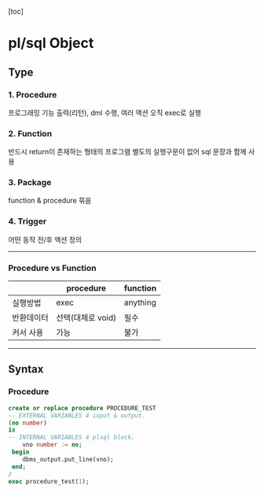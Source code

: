 [toc]

# pl/sql Object

## Type

### 1. Procedure

프로그래밍 기능
출력(리턴), dml 수행, 여러 액션
오직 exec로 실행

### 2. Function

반드시 return이 존재하는 형태의 프로그램
별도의 실행구문이 없어 sql 문장과 함께 사용

### 3. Package

function & procedure 묶음

### 4. Trigger

어떤 동작 전/후 액션 정의

---

### Procedure vs Function

|            | procedure         | function |
| ---------- | ----------------- | -------- |
| 실행방법   | exec              | anything |
| 반환데이터 | 선택(대체로 void) | 필수     |
| 커서 사용  | 가능              | 불가     |

---

## Syntax

### Procedure

```sql
create or replace procedure PROCEDURE_TEST
-- EXTERNAL VARIABLES 4 input & output.
(no number) 			
is
-- INTERNAL VARIABLES 4 plsql block.
 	vno	number := no; 	
 begin
 	dbms_output.put_line(vno);
 end;
/
exec procedure_test(1);
```

